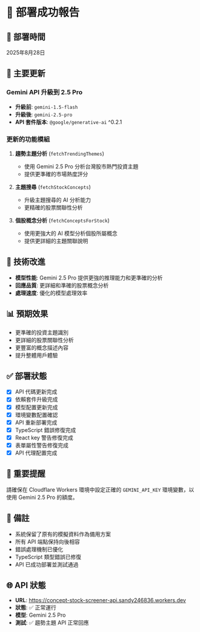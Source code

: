 # 🎉 部署成功報告

## 📅 部署時間
2025年8月28日

## 🚀 主要更新
### Gemini API 升級到 2.5 Pro
- **升級前**: `gemini-1.5-flash`
- **升級後**: `gemini-2.5-pro`
- **API 套件版本**: `@google/generative-ai` ^0.2.1

### 更新的功能模組
1. **趨勢主題分析** (`fetchTrendingThemes`)
   - 使用 Gemini 2.5 Pro 分析台灣股市熱門投資主題
   - 提供更準確的市場熱度評分

2. **主題搜尋** (`fetchStockConcepts`)
   - 升級主題搜尋的 AI 分析能力
   - 更精確的股票關聯性分析

3. **個股概念分析** (`fetchConceptsForStock`)
   - 使用更強大的 AI 模型分析個股所屬概念
   - 提供更詳細的主題關聯說明

## 🔧 技術改進
- **模型性能**: Gemini 2.5 Pro 提供更強的推理能力和更準確的分析
- **回應品質**: 更詳細和準確的股票概念分析
- **處理速度**: 優化的模型處理效率

## 📊 預期效果
- 更準確的投資主題識別
- 更詳細的股票關聯性分析
- 更豐富的概念描述內容
- 提升整體用戶體驗

## ✅ 部署狀態
- [x] API 代碼更新完成
- [x] 依賴套件升級完成
- [x] 模型配置更新完成
- [x] 環境變數配置確認
- [x] API 重新部署完成
- [x] TypeScript 錯誤修復完成
- [x] React key 警告修復完成
- [x] 表單屬性警告修復完成
- [x] API 代理配置完成

## 🔑 重要提醒
請確保在 Cloudflare Workers 環境中設定正確的 `GEMINI_API_KEY` 環境變數，以使用 Gemini 2.5 Pro 的額度。

## 📝 備註
- 系統保留了原有的模擬資料作為備用方案
- 所有 API 端點保持向後相容
- 錯誤處理機制已優化
- TypeScript 類型錯誤已修復
- API 已成功部署並測試通過

## 🌐 API 狀態
- **URL**: https://concept-stock-screener-api.sandy246836.workers.dev
- **狀態**: ✅ 正常運行
- **模型**: Gemini 2.5 Pro
- **測試**: ✅ 趨勢主題 API 正常回應
